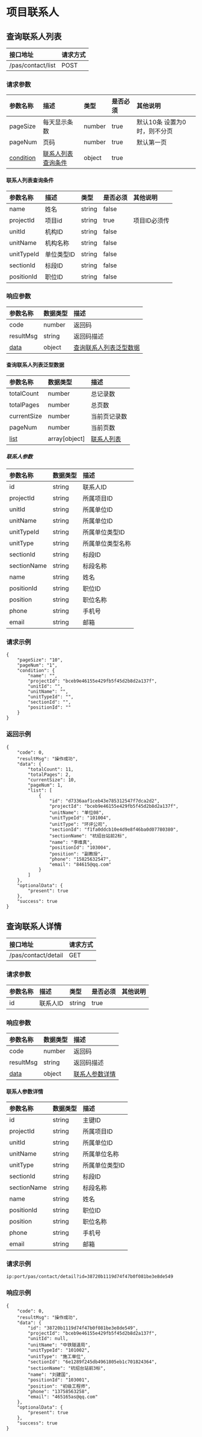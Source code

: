# 项目联系人
## 查询联系人列表
|接口地址|请求方式|
|:---|:---|
|/pas/contact/list| POST |

### 请求参数
|参数名称|描述|类型|是否必须|其他说明|
|:---|:---|:---|:---|:---|
|pageSize|每天显示条数|number|true|默认10条 设置为0时，则不分页
|pageNum|页码|number|true|默认第一页
|[condition](#联系人列表查询条件)|[联系人列表查询条件](#联系人列表查询条件)|object|true|

#### 联系人列表查询条件
|参数名称|描述|类型|是否必须|其他说明|
|:---|:---|:---|:---|:---|
|name|姓名|string|false|
|projectId|项目id|string|true| 项目ID必须传
|unitId|机构ID|string|false
|unitName|机构名称|string|false
|unitTypeId|单位类型ID|string|false
|sectionId|标段ID|string|false
|positionId|职位ID|string|false


### 响应参数
| 参数名称 | 数据类型 | 描述 |
|:---|:---|:---|
|code|number|返回码|
|resultMsg | string | 返回码描述| 
|[data](#查询联系人列表泛型数据)| object | [查询联系人列表泛型数据](#查询联系人列表泛型数据) |

#### 查询联系人列表泛型数据
| 参数名称 | 数据类型 | 描述 |
|:---|:---|:---|
|totalCount|number|总记录数
|totalPages|number|总页数
|currentSize|number|当前页记录数|
|pageNum|number|当前页数
|[list](#联系人参数)|array[object]|[联系人列表](#联系人参数)
##### 联系人参数
| 参数名称 | 数据类型 | 描述 |
|:---|:---|:---|
|id| string| 联系人ID
|projectId| string|所属项目ID
|unitId|string|所属单位ID
|unitName|string| 所属单位ID |
|unitTypeId|string|所属单位类型ID
|unitType|string|所属单位类型名称
|sectionId|string|标段ID
|sectionName| string|标段名称
|name|string| 姓名
|positionId|string|职位ID
|position| string|职位名称
|phone|string | 手机号
|email|string|邮箱

### 请求示例
```
{
	"pageSize": "10",
	"pageNum": "1",
	"condition": {
		"name": "",
		"projectId": "bceb9e46155e429fb5f45d2b8d2a137f",
		"unitId": "",
		"unitName": "",
		"unitTypeId": "",
		"sectionId": "",
		"positionId": ""
	}
}
```

### 返回示例
```
{
    "code": 0, 
    "resultMsg": "操作成功", 
    "data": {
        "totalCount": 11, 
        "totalPages": 2, 
        "currentSize": 10, 
        "pageNum": 1, 
        "list": [
            {
                "id": "d7336aaf1ceb43e785312547f7dca2d2", 
                "projectId": "bceb9e46155e429fb5f45d2b8d2a137f", 
                "unitName": "单位08", 
                "unitTypeId": "101004", 
                "unitType": "环评公司", 
                "sectionId": "f1fa0ddcb10e4d9e8f46ba0d07780380", 
                "sectionName": "杭绍台站前2标", 
                "name": "李维真", 
                "positionId": "103004", 
                "position": "副教授", 
                "phone": "15825632547", 
                "email": "84615@qq.com"
            }
        ]
    }, 
    "optionalData": {
        "present": true
    }, 
    "success": true
}
```
## 查询联系人详情
|接口地址|请求方式|
|:---|:---|
|/pas/contact/detail| GET |
### 请求参数
|参数名称|描述|类型|是否必须|其他说明|
|:---|:---|:---|:---|:---|
|id| 联系人ID|string|true|

### 响应参数
| 参数名称 | 数据类型 | 描述 |
|:---|:---|:---|
|code|number|返回码|
|resultMsg | string | 返回码描述| 
|[data](#联系人参数详情)| object | [联系人参数详情](#联系人参数详情) |

#### 联系人参数详情
| 参数名称 | 数据类型 | 描述 |
|:---|:---|:---|
|id| string|主键ID
|projectId| string|所属项目ID
|unitId|string | 所属单位ID|
|unitName| string|所属单位名称
|unitType|string|所属单位类型ID
|sectionId| string| 标段ID
|sectionName| string|标段名称
|name| string|姓名
|positionId|string|职位ID
|position|string|职位名称
|phone|string |手机号
|email|string|邮箱

### 请求示例
```
ip:port/pas/contact/detail?id=38720b1119d74f47b0f081be3e8de549
```

### 响应示例
```
{
    "code": 0, 
    "resultMsg": "操作成功", 
    "data": {
        "id": "38720b1119d74f47b0f081be3e8de549", 
        "projectId": "bceb9e46155e429fb5f45d2b8d2a137f", 
        "unitId": null, 
        "unitName": "中铁隧道局", 
        "unitTypeId": "101002", 
        "unitType": "施工单位", 
        "sectionId": "6e1289f245db4961805eb1c701824364", 
        "sectionName": "杭绍台站前3标", 
        "name": "刘建国", 
        "positionId": "103001", 
        "position": "初级工程师", 
        "phone": "13758563258", 
        "email": "465165as@qq.com"
    }, 
    "optionalData": {
        "present": true
    }, 
    "success": true
}
```